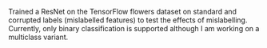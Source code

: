 Trained a ResNet on the TensorFlow flowers dataset on standard and corrupted labels (mislabelled features) to test the effects of mislabelling.
Currently, only binary classification is supported although I am working on a multiclass variant.

